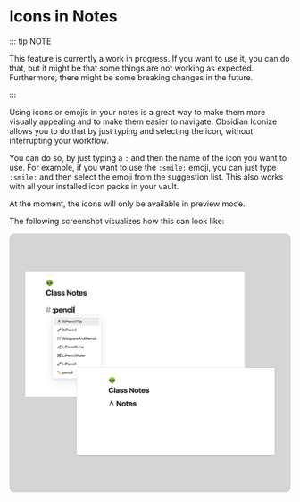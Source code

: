 # Icons in Notes

::: tip NOTE

This feature is currently a work in progress. If you want to use it, you can do that, but
it might be that some things are not working as expected. Furthermore, there might be some
breaking changes in the future.

:::

Using icons or emojis in your notes is a great way to make them more visually appealing and
to make them easier to navigate. Obsidian Iconize allows you to do that by just typing
and selecting the icon, without interrupting your workflow.

You can do so, by just typing a `:` and then the name of the icon you want to use.
For example, if you want to use the `:smile:` emoji, you can just type `:smile:` and
then select the emoji from the suggestion list. This also works with all your installed
icon packs in your vault.

At the moment, the icons will only be available in preview mode.

The following screenshot visualizes how this can look like:

![Icons in notes](../assets/icons-in-notes.png)
